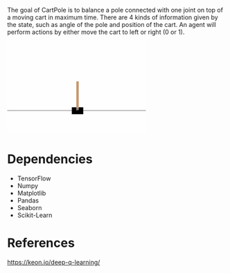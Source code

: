 The goal of CartPole is to balance a pole connected with one joint on top of a moving cart in maximum time. There are 4 kinds of information given by the state, such as angle of the pole and position of the cart. An agent will perform actions by either move the cart to left or right (0 or 1).

<img src="animation.gif">

# Dependencies
<ul>
  <li>TensorFlow</li>
  <li>Numpy</li>
  <li>Matplotlib</li>
  <li>Pandas</li>
  <li>Seaborn</li>
  <li>Scikit-Learn</li>
</ul>

# References
https://keon.io/deep-q-learning/
